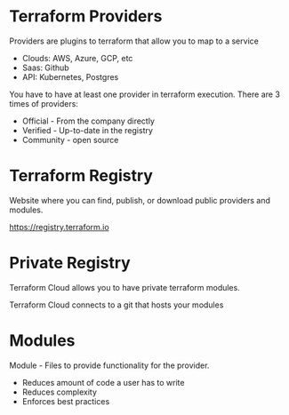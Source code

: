 # Terraform Providers

Providers are plugins to terraform that allow you to map to a service 

- Clouds: AWS, Azure, GCP, etc
- Saas: Github
- API: Kubernetes, Postgres

You have to have at least one provider in terraform execution. There are 3 times of providers:

- Official - From the company directly
- Verified - Up-to-date in the registry
- Community - open source

# Terraform Registry

Website where you can find, publish, or download public providers and modules.

https://registry.terraform.io


# Private Registry

Terraform Cloud allows you to have private terraform modules. 

Terraform Cloud connects to a git that hosts your modules

# Modules

Module - Files to provide functionality for the provider.
- Reduces amount of code a user has to write
- Reduces complexity
- Enforces best practices